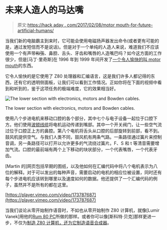 # 未来人造人的马达嘴

> 原文:[https://hack aday . com/2017/02/08/motor mouth-for-future-artificial-humans/](https://hackaday.com/2017/02/08/motormouth-for-future-artificial-humans/)

当我们新的电脑霸主到来时，它可能会使用电磁扬声器发出命令(或者更有可能的是，通过发短信而不是说话)。但是对于一个单纯的人造人来说，难道我们不应该使用一个有声带~~和弦~~、鼻腔、舌头、牙齿和嘴唇的人造嘴巴吗？如今这方面的工作很少，但是[马丁·里奇斯]在 1996 年到 1999 年间开发了[一个令人愉快的叫 motor mouth](http://martinriches.de/momomore.html)的东西。

它令人愉快的是它使用了 Z80 处理器和汇编语言，这是我们许多人都记得的东西，还有它的透明侧面板，让我们可以看到工作情况。正如你将在下面的视频中看到和听到的，鉴于这项任务的极端难度，它的效果相当好。

![The lower section with electronics, motors and Bowden cables.](../Images/fa72904306661345db197c7a7c12c665.png)

The lower section with electronics, motors and Bowden cables.

使用八个步进电机来移动口腔的各个部分，其中七个与电子设备一起位于口腔下方。他们使用[波顿线缆](https://en.wikipedia.org/wiki/Bowden_cable)将电机运动传递到嘴部。其中一个开关阀门，让一些空气流过位于口腔正上方的鼻腔。第八个电机将舌头从口腔的后部旋转到前部，看不到。鼓风机提供空气。与我们人类不同，鼓风机有两条气路。一条路径通过簧片来控制音调，另一条路径可以打开以允许更多的气流绕过簧片。F、S 和 t 等清音需要增加气流。口腔的最前端有两个上下移动的块状部分，一个代表嘴唇，一个代表牙齿。

[Martin 的]网页包括早期的图纸，以及他如何在汇编代码中将八个电机表示为八位的解释。对于可以发出的每种声音，需要启动的电机的相应位被设置，同时还有每个步进电机应该转到哪里以及速度如何的数据。他还提供了一个汇编代码的例子，虽然并不是所有的都在这里。

[https://player.vimeo.com/video/173787687](https://player.vimeo.com/video/173787687)

当我们谈论从零开始制作语音时，不如也从零开始制作 Z80 计算机，就像[Lumir Vanek]用他的[Rum 80 PC](http://hackaday.com/2015/04/15/the-rum-80-a-home-brew-z80-computer-built-from-scratch/)所做的那样。或者你可以像[斯科特·贝克]那样更进一步，不仅为[制造 Z80 计算机，还为它制造语音合成器](http://hackaday.com/2016/09/03/talking-diy-z-80-retrocomputer-complete-with-dev-tools/)。